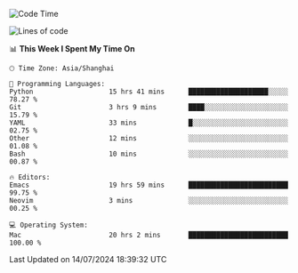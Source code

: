 <!--START_SECTION:waka-->
![Code Time](http://img.shields.io/badge/Code%20Time-2%2C065%20hrs%2028%20mins-blue)

![Lines of code](https://img.shields.io/badge/From%20Hello%20World%20I%27ve%20Written-308.1%20thousand%20lines%20of%20code-blue)

📊 **This Week I Spent My Time On** 

```text
🕑︎ Time Zone: Asia/Shanghai

💬 Programming Languages: 
Python                   15 hrs 41 mins      ████████████████████░░░░░   78.27 % 
Git                      3 hrs 9 mins        ████░░░░░░░░░░░░░░░░░░░░░   15.79 % 
YAML                     33 mins             █░░░░░░░░░░░░░░░░░░░░░░░░   02.75 % 
Other                    12 mins             ░░░░░░░░░░░░░░░░░░░░░░░░░   01.08 % 
Bash                     10 mins             ░░░░░░░░░░░░░░░░░░░░░░░░░   00.87 % 

🔥 Editors: 
Emacs                    19 hrs 59 mins      █████████████████████████   99.75 % 
Neovim                   3 mins              ░░░░░░░░░░░░░░░░░░░░░░░░░   00.25 % 

💻 Operating System: 
Mac                      20 hrs 2 mins       █████████████████████████   100.00 % 
```


 Last Updated on 14/07/2024 18:39:32 UTC
<!--END_SECTION:waka-->
